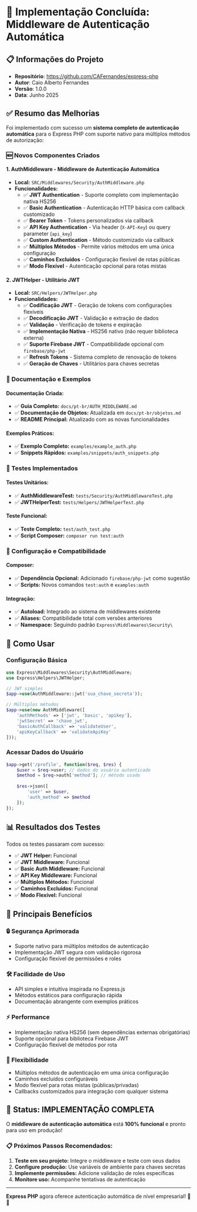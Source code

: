 # 🎉 Implementação Concluída: Middleware de Autenticação Automática

## 📋 Informações do Projeto

- **Repositório**: https://github.com/CAFernandes/express-php
- **Autor**: Caio Alberto Fernandes
- **Versão**: 1.0.0
- **Data**: Junho 2025

## ✅ Resumo das Melhorias

Foi implementado com sucesso um **sistema completo de autenticação automática** para o Express PHP com suporte nativo para múltiplos métodos de autorização:

### 🆕 Novos Componentes Criados

#### 1. **AuthMiddleware** - Middleware de Autenticação Automática
- **Local:** `SRC/Middlewares/Security/AuthMiddleware.php`
- **Funcionalidades:**
  - ✅ **JWT Authentication** - Suporte completo com implementação nativa HS256
  - ✅ **Basic Authentication** - Autenticação HTTP básica com callback customizado
  - ✅ **Bearer Token** - Tokens personalizados via callback
  - ✅ **API Key Authentication** - Via header (`X-API-Key`) ou query parameter (`api_key`)
  - ✅ **Custom Authentication** - Método customizado via callback
  - ✅ **Múltiplos Métodos** - Permite vários métodos em uma única configuração
  - ✅ **Caminhos Excluídos** - Configuração flexível de rotas públicas
  - ✅ **Modo Flexível** - Autenticação opcional para rotas mistas

#### 2. **JWTHelper** - Utilitário JWT
- **Local:** `SRC/Helpers/JWTHelper.php`
- **Funcionalidades:**
  - ✅ **Codificação JWT** - Geração de tokens com configurações flexíveis
  - ✅ **Decodificação JWT** - Validação e extração de dados
  - ✅ **Validação** - Verificação de tokens e expiração
  - ✅ **Implementação Nativa** - HS256 nativo (não requer biblioteca externa)
  - ✅ **Suporte Firebase JWT** - Compatibilidade opcional com `firebase/php-jwt`
  - ✅ **Refresh Tokens** - Sistema completo de renovação de tokens
  - ✅ **Geração de Chaves** - Utilitários para chaves secretas

### 📖 Documentação e Exemplos

#### Documentação Criada:
- ✅ **Guia Completo:** `docs/pt-br/AUTH_MIDDLEWARE.md`
- ✅ **Documentação de Objetos:** Atualizada em `docs/pt-br/objetos.md`
- ✅ **README Principal:** Atualizado com as novas funcionalidades

#### Exemplos Práticos:
- ✅ **Exemplo Completo:** `examples/example_auth.php`
- ✅ **Snippets Rápidos:** `examples/snippets/auth_snippets.php`

### 🧪 Testes Implementados

#### Testes Unitários:
- ✅ **AuthMiddlewareTest:** `tests/Security/AuthMiddlewareTest.php`
- ✅ **JWTHelperTest:** `tests/Helpers/JWTHelperTest.php`

#### Teste Funcional:
- ✅ **Teste Completo:** `test/auth_test.php`
- ✅ **Script Composer:** `composer run test:auth`

### 🔧 Configuração e Compatibilidade

#### Composer:
- ✅ **Dependência Opcional:** Adicionado `firebase/php-jwt` como sugestão
- ✅ **Scripts:** Novos comandos `test:auth` e `examples:auth`

#### Integração:
- ✅ **Autoload:** Integrado ao sistema de middlewares existente
- ✅ **Aliases:** Compatibilidade total com versões anteriores
- ✅ **Namespace:** Seguindo padrão `Express\Middlewares\Security\`

## 🚀 Como Usar

### Configuração Básica

```php
use Express\Middlewares\Security\AuthMiddleware;
use Express\Helpers\JWTHelper;

// JWT simples
$app->use(AuthMiddleware::jwt('sua_chave_secreta'));

// Múltiplos métodos
$app->use(new AuthMiddleware([
    'authMethods' => ['jwt', 'basic', 'apikey'],
    'jwtSecret' => 'chave_jwt',
    'basicAuthCallback' => 'validateUser',
    'apiKeyCallback' => 'validateApiKey'
]));
```

### Acessar Dados do Usuário

```php
$app->get('/profile', function($req, $res) {
    $user = $req->user; // dados do usuário autenticado
    $method = $req->auth['method']; // método usado
    
    $res->json([
        'user' => $user,
        'auth_method' => $method
    ]);
});
```

## 📊 Resultados dos Testes

Todos os testes passaram com sucesso:

- ✅ **JWT Helper:** Funcional
- ✅ **JWT Middleware:** Funcional  
- ✅ **Basic Auth Middleware:** Funcional
- ✅ **API Key Middleware:** Funcional
- ✅ **Múltiplos Métodos:** Funcional
- ✅ **Caminhos Excluídos:** Funcional
- ✅ **Modo Flexível:** Funcional

## 🎯 Principais Benefícios

### 🔒 Segurança Aprimorada
- Suporte nativo para múltiplos métodos de autenticação
- Implementação JWT segura com validação rigorosa
- Configuração flexível de permissões e roles

### 🛠️ Facilidade de Uso
- API simples e intuitiva inspirada no Express.js
- Métodos estáticos para configuração rápida
- Documentação abrangente com exemplos práticos

### ⚡ Performance
- Implementação nativa HS256 (sem dependências externas obrigatórias)
- Suporte opcional para biblioteca Firebase JWT
- Configuração flexível de métodos por rota

### 🔄 Flexibilidade
- Múltiplos métodos de autenticação em uma única configuração
- Caminhos excluídos configuráveis
- Modo flexível para rotas mistas (públicas/privadas)
- Callbacks customizados para integração com qualquer sistema

## 🚀 Status: IMPLEMENTAÇÃO COMPLETA

O **middleware de autenticação automática** está **100% funcional** e pronto para uso em produção!

### 📋 Próximos Passos Recomendados:

1. **Teste em seu projeto:** Integre o middleware e teste com seus dados
2. **Configure produção:** Use variáveis de ambiente para chaves secretas
3. **Implemente permissões:** Adicione validação de roles específicas
4. **Monitore uso:** Acompanhe tentativas de autenticação

---

**Express PHP** agora oferece autenticação automática de nível empresarial! 🎉🔐
